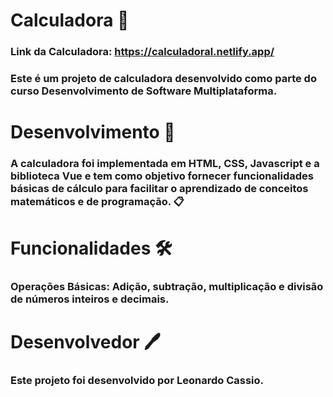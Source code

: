 # Calculadora 🧮

### Link da Calculadora: https://calculadoral.netlify.app/

### Este é um projeto de calculadora desenvolvido como parte do curso Desenvolvimento de Software Multiplataforma.

# Desenvolvimento 📝
### A calculadora foi implementada em HTML, CSS, Javascript e a biblioteca Vue e tem como objetivo fornecer funcionalidades básicas de cálculo para facilitar o aprendizado de conceitos matemáticos e de programação. 📋

# Funcionalidades  🛠️
### Operações Básicas: Adição, subtração, multiplicação e divisão de números inteiros e decimais.

# Desenvolvedor 🖊️
### Este projeto foi desenvolvido por Leonardo Cassio.

 
